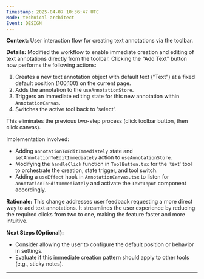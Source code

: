 ```yaml
---
Timestamp: 2025-04-07 10:36:47 UTC
Mode: technical-architect
Event: DESIGN
---
```


**Context:** User interaction flow for creating text annotations via the toolbar.

**Details:**
Modified the workflow to enable immediate creation and editing of text annotations directly from the toolbar. Clicking the "Add Text" button now performs the following actions:
1. Creates a new text annotation object with default text ("Text") at a fixed default position (100,100) on the current page.
2. Adds the annotation to the `useAnnotationStore`.
3. Triggers an immediate editing state for this new annotation within `AnnotationCanvas`.
4. Switches the active tool back to 'select'.

This eliminates the previous two-step process (click toolbar button, then click canvas).

Implementation involved:
- Adding `annotationToEditImmediately` state and `setAnnotationToEditImmediately` action to `useAnnotationStore`.
- Modifying the `handleClick` function in `ToolButton.tsx` for the 'text' tool to orchestrate the creation, state trigger, and tool switch.
- Adding a `useEffect` hook in `AnnotationCanvas.tsx` to listen for `annotationToEditImmediately` and activate the `TextInput` component accordingly.

**Rationale:**
This change addresses user feedback requesting a more direct way to add text annotations. It streamlines the user experience by reducing the required clicks from two to one, making the feature faster and more intuitive.

**Next Steps (Optional):**
- Consider allowing the user to configure the default position or behavior in settings.
- Evaluate if this immediate creation pattern should apply to other tools (e.g., sticky notes).

---
